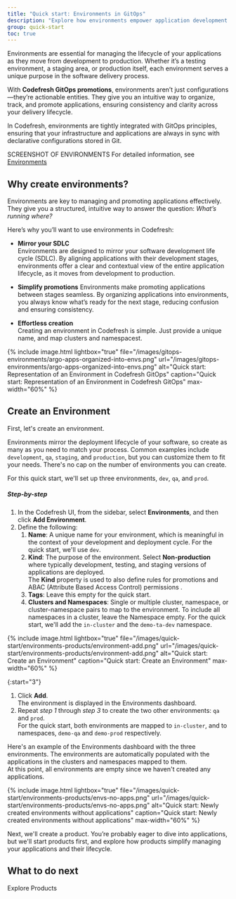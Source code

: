 ```yaml
---
title: "Quick start: Environments in GitOps"
description: "Explore how environments empower application development and deployment "
group: quick-start
toc: true
---
```


Environments are essential for managing the lifecycle of your applications as they move from development to production. Whether it’s a testing environment, a staging area, or production itself, each environment serves a unique purpose in the software delivery process. 

With **Codefresh GitOps promotions**, environments aren’t just configurations—they’re actionable entities. They give you an intuitive way to organize, track, and promote applications, ensuring consistency and clarity across your delivery lifecycle.

In Codefresh, environments are tightly integrated with GitOps principles, ensuring that your infrastructure and applications are always in sync with declarative configurations stored in Git.

SCREENSHOT OF ENVIRONMENTS
For detailed information, see [Environments]({{site.baseurl}}/docs/dashboards/gitops-environments/)

## Why create environments? 

Environments are key to managing and promoting applications effectively.  
They give you a structured, intuitive way to answer the question: _What’s running where?_

Here’s why you’ll want to use environments in Codefresh:

* **Mirror your SDLC**  
  Environments are designed to mirror your software development life cycle (SDLC). By aligning applications with their development stages, environments offer a clear and contextual view of the entire application lifecycle, as it moves from development to production.

* **Simplify promotions**
  Environments make promoting applications between stages seamless. By organizing applications into environments, you always know what’s ready for the next stage, reducing confusion and ensuring consistency.

*  **Effortless creation**  
  Creating an environment in Codefresh is simple. Just provide a unique name, and map clusters and namespacest. 

  {% include 
	image.html 
	lightbox="true" 
	file="/images/gitops-environments/argo-apps-organized-into-envs.png" 
	url="/images/gitops-environments/argo-apps-organized-into-envs.png" 
	alt="Quick start: Representation of an Environment in Codefresh GitOps"
	caption="Quick start: Representation of an Environment in Codefresh GitOps"
  max-width="60%" 
%} 


## Create an Environment
First, let's create an environment. 

Environments mirror the deployment lifecycle of your software, so create as many as you need to match your process.
Common examples include `development`, `qa`, `staging`, and `production`, but you can customize them to fit your needs. There's no cap on the number of environments you can create.  

For this quick start, we'll set up three environments, `dev`, `qa`, and `prod`.

##### Step-by-step
1. In the Codefresh UI, from the sidebar, select **Environments**, and then click **Add Environment**.
1. Define the following:
    1. **Name**: A unique name for your environment, which is meaningful in the context of your development and deployment cycle. 
	  For the quick start, we'll use `dev`.
    1. **Kind**: The purpose of the environment. Select **Non-production** where typically development, testing, and staging versions of applications are deployed.  
	  The **Kind** property is used to also define rules for promotions and ABAC (Attribute Based Access Control) permissions .
    1. **Tags**: Leave this empty for the quick start.
    1. **Clusters and Namespaces**: Single or multiple cluster, namespace, or cluster-namespace pairs to map to the environment.
        To include all namespaces in a cluster, leave the Namespace empty. 
        For the quick start, we'll add the `in-cluster` and the `demo-ta-dev` namespace.

{% include 
	image.html 
	lightbox="true" 
	file="/images/quick-start/environments-products/environment-add.png" 
	url="/images/quick-start/environments-products/environment-add.png" 
	alt="Quick start: Create an Environment" 
	caption="Quick start: Create an Environment"
  max-width="60%" 
%} 

{:start="3"}  
1. Click **Add**.  
  The environment is displayed in the Environments dashboard. 
1. Repeat _step 1_ through _step 3_ to create the two other environments: `qa` and `prod`.  
  For the quick start, both environments are mapped to `in-cluster`, and to namespaces, `demo-qa` and `demo-prod` respectively.

Here's an example of the Environments dashboard with the three environments.
The environments are automatically populated with the applications in the clusters and namespaces mapped to them.  
At this point, all environments are empty since we haven't created any applications.

{% include 
	image.html 
	lightbox="true" 
	file="/images/quick-start/environments-products/envs-no-apps.png" 
	url="/images/quick-start/environments-products/envs-no-apps.png" 
	alt="Quick start: Newly created environments without applications" 
	caption="Quick start: Newly created environments without applications"
  max-width="60%" 
%} 

Next, we'll create a product.
You’re probably eager to dive into applications, but we'll start products first, and explore how products simplify managing your applications and their lifecycle. 

## What to do next
Explore Products